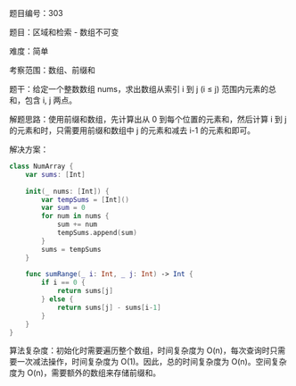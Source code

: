 题目编号：303

题目：区域和检索 - 数组不可变

难度：简单

考察范围：数组、前缀和

题干：给定一个整数数组 nums，求出数组从索引 i 到 j (i ≤ j) 范围内元素的总和，包含 i, j 两点。

解题思路：使用前缀和数组，先计算出从 0 到每个位置的元素和，然后计算 i 到 j 的元素和时，只需要用前缀和数组中 j 的元素和减去 i-1 的元素和即可。

解决方案：

```swift
class NumArray {
    var sums: [Int]
    
    init(_ nums: [Int]) {
        var tempSums = [Int]()
        var sum = 0
        for num in nums {
            sum += num
            tempSums.append(sum)
        }
        sums = tempSums
    }
    
    func sumRange(_ i: Int, _ j: Int) -> Int {
        if i == 0 {
            return sums[j]
        } else {
            return sums[j] - sums[i-1]
        }
    }
}
```

算法复杂度：初始化时需要遍历整个数组，时间复杂度为 O(n)，每次查询时只需要一次减法操作，时间复杂度为 O(1)。因此，总的时间复杂度为 O(n)。空间复杂度为 O(n)，需要额外的数组来存储前缀和。